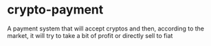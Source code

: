 # crypto-payment
A payment system that will accept cryptos and then, according to the market, it will try to take a bit of profit or directly sell to fiat
